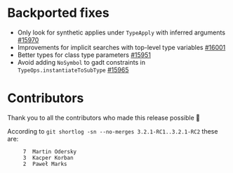 # Backported fixes

- Only look for synthetic applies under `TypeApply` with inferred arguments [#15970](https://github.com/lampepfl/dotty/pull/15970)
- Improvements for implicit searches with top-level type variables [#16001](https://github.com/lampepfl/dotty/pull/16001)
- Better types for class type parameters [#15951](https://github.com/lampepfl/dotty/pull/15951)
- Avoid adding `NoSymbol` to gadt constraints in `TypeOps.instantiateToSubType` [#15965](https://github.com/lampepfl/dotty/pull/15965)

# Contributors

Thank you to all the contributors who made this release possible 🎉

According to `git shortlog -sn --no-merges 3.2.1-RC1..3.2.1-RC2` these are:

```
     7  Martin Odersky
     3  Kacper Korban
     2  Paweł Marks
```
